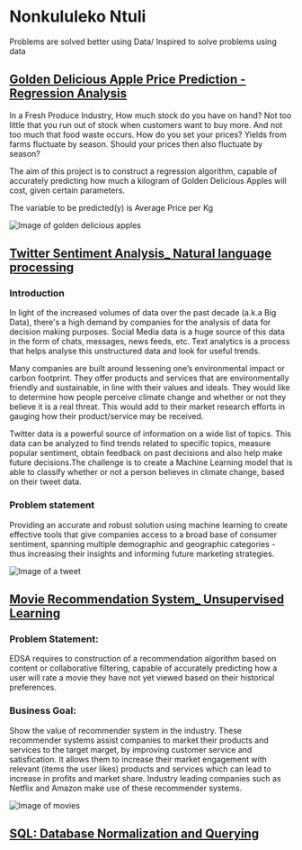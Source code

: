 # Nonkululeko Ntuli


Problems are solved better using Data/ Inspired to solve problems using data


## [Golden Delicious Apple Price Prediction - Regression Analysis](https://github.com/Nono-byte/Apple_Price_Prediction_Regression)
In a Fresh Produce Industry, How much stock do you have on hand? Not too little that you run out of stock when customers want to buy more. And not too much that food waste occurs. How do you set your prices? Yields from farms fluctuate by season. Should your prices then also fluctuate by season?

The aim of this project is to construct a regression algorithm, capable of accurately predicting how much a kilogram of Golden Delicious Apples will cost, given certain parameters.

The variable to be predicted(y) is Average Price per Kg

![Image of golden delicious apples](https://github.com/Nono-byte/Nonkululeko_Portfolio2/blob/main/Images/Golden%20delicious%20apple2.jpg)


## [Twitter Sentiment Analysis_ Natural language processing](https://github.com/Nono-byte/Classification_AE1_Twitter_Sentiment_Analysis)

### Introduction
In light of the increased volumes of data over the past decade (a.k.a Big Data), there's a high demand by companies for the analysis of data for decision making purposes. Social Media data is a huge source of this data in the form of chats, messages, news feeds, etc. Text analytics is a process that helps analyse this unstructured data and look for useful trends.

Many companies are built around lessening one’s environmental impact or carbon footprint. They offer products and services that are environmentally friendly and sustainable, in line with their values and ideals. They would like to determine how people perceive climate change and whether or not they believe it is a real threat. This would add to their market research efforts in gauging how their product/service may be received.

Twitter data is a powerful source of information on a wide list of topics. This data can be analyzed to find trends related to specific topics, measure popular sentiment, obtain feedback on past decisions and also help make future decisions.The challenge is to create a Machine Learning model that is able to classify whether or not a person believes in climate change, based on their tweet data.

### Problem statement
Providing an accurate and robust solution using machine learning to create effective tools that give companies access to a broad base of consumer sentiment, spanning multiple demographic and geographic categories - thus increasing their insights and informing future marketing strategies.

![Image of a tweet](https://github.com/Nono-byte/Nonkululeko_Portfolio2/blob/main/Images/twitter%20sentiment%20analysis.jpg)

## [Movie Recommendation System_ Unsupervised Learning](https://github.com/Nono-byte/Moive_Recommender_System_Unsupervised_Learning)

### Problem Statement:
EDSA requires to construction of a recommendation algorithm based on content or collaborative filtering, capable of accurately predicting how a user will rate a movie they have not yet viewed based on their historical preferences.

### Business Goal:
Show the value of recommender system in the industry. These recommender systems assist companies to market their products and services to the target marget, by improving customer service and satisfication. It allows them to increase their market engagement with relevant (items the user likes) products and services which can lead to increase in profits and market share. Industry leading companies such as Netflix and Amazon make use of these recommender systems.

![Image of movies](https://github.com/Nono-byte/Nonkululeko_Portfolio2/blob/main/Images/movies.jpg)

## [SQL: Database Normalization and Querying](https://github.com/Nono-byte/SQL-project)

